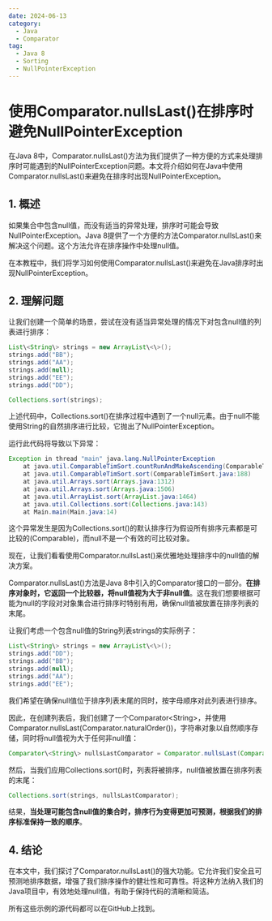 ```yaml
---
date: 2024-06-13
category:
  - Java
  - Comparator
tag:
  - Java 8
  - Sorting
  - NullPointerException
---
```

# 使用Comparator.nullsLast()在排序时避免NullPointerException
在Java 8中，Comparator.nullsLast()方法为我们提供了一种方便的方式来处理排序时可能遇到的NullPointerException问题。本文将介绍如何在Java中使用Comparator.nullsLast()来避免在排序时出现NullPointerException。

## 1. 概述
如果集合中包含null值，而没有适当的异常处理，排序时可能会导致NullPointerException。Java 8提供了一个方便的方法Comparator.nullsLast()来解决这个问题。这个方法允许在排序操作中处理null值。

在本教程中，我们将学习如何使用Comparator.nullsLast()来避免在Java排序时出现NullPointerException。

## 2. 理解问题
让我们创建一个简单的场景，尝试在没有适当异常处理的情况下对包含null值的列表进行排序：

```java
List\<String\> strings = new ArrayList\<\>();
strings.add("BB");
strings.add("AA");
strings.add(null);
strings.add("EE");
strings.add("DD");

Collections.sort(strings);
```

上述代码中，Collections.sort()在排序过程中遇到了一个null元素。由于null不能使用String的自然排序进行比较，它抛出了NullPointerException。

运行此代码将导致以下异常：

```java
Exception in thread "main" java.lang.NullPointerException
    at java.util.ComparableTimSort.countRunAndMakeAscending(ComparableTimSort.java:325)
    at java.util.ComparableTimSort.sort(ComparableTimSort.java:188)
    at java.util.Arrays.sort(Arrays.java:1312)
    at java.util.Arrays.sort(Arrays.java:1506)
    at java.util.ArrayList.sort(ArrayList.java:1464)
    at java.util.Collections.sort(Collections.java:143)
    at Main.main(Main.java:14)
```

这个异常发生是因为Collections.sort()的默认排序行为假设所有排序元素都是可比较的(Comparable)，而null不是一个有效的可比较对象。

现在，让我们看看使用Comparator.nullsLast()来优雅地处理排序中的null值的解决方案。

Comparator.nullsLast()方法是Java 8中引入的Comparator接口的一部分。**在排序对象时，它返回一个比较器，将null值视为大于非null值**。这在我们想要根据可能为null的字段对对象集合进行排序时特别有用，确保null值被放置在排序列表的末尾。

让我们考虑一个包含null值的String列表strings的实际例子：

```java
List\<String\> strings = new ArrayList\<\>();
strings.add("DD");
strings.add("BB");
strings.add(null);
strings.add("AA");
strings.add("EE");
```

我们希望在确保null值位于排序列表末尾的同时，按字母顺序对此列表进行排序。

因此，在创建列表后，我们创建了一个Comparator\<String\>，并使用Comparator.nullsLast(Comparator.naturalOrder())，字符串对象以自然顺序存储，同时将null值视为大于任何非null值：

```java
Comparator\<String\> nullsLastComparator = Comparator.nullsLast(Comparator.naturalOrder());
```

然后，当我们应用Collections.sort()时，列表将被排序，null值被放置在排序列表的末尾：

```java
Collections.sort(strings, nullsLastComparator);
```

结果，**当处理可能包含null值的集合时，排序行为变得更加可预测，根据我们的排序标准保持一致的顺序**。

## 4. 结论
在本文中，我们探讨了Comparator.nullsLast()的强大功能。它允许我们安全且可预测地排序数据，增强了我们排序操作的健壮性和可靠性。将这种方法纳入我们的Java项目中，有效地处理null值，有助于保持代码的清晰和简洁。

所有这些示例的源代码都可以在GitHub上找到。
